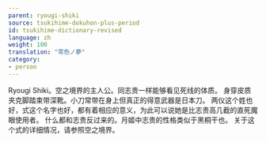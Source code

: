 ```yaml
---
parent: ryougi-shiki
source: tsukihime-dokuhon-plus-period
id: tsukihime-dictionary-revised
language: zh
weight: 100
translation: "零色ノ夢"
category:
- person
---
```


Ryougi Shiki。空之境界的主人公。同志贵一样能够看见死线的体质。
身穿皮质夹克脚踏束带深靴。小刀常带在身上但真正的得意武器是日本刀。
两仪这个姓也好，式这个名字也好，都有着相应的意义，为此可以说她是比志贵高几截的直死魔眼使用者。
什么都和志贵反过来的。月姬中志贵的性格类似于黑桐干也。
关于这个式的详细情况，请参照空之境界。

